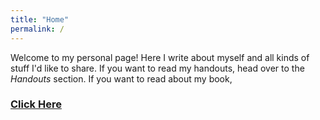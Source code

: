 ```yaml
---
title: "Home"
permalink: /
---
```


Welcome to my personal page! Here I write about myself and all kinds of stuff I'd like to share. If you want to read my handouts, head over to the _Handouts_ section. If you want to read about my book,

### [Click Here](mybook.md)

